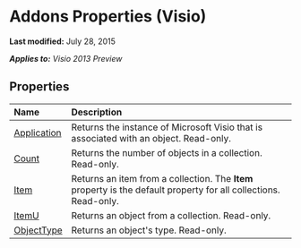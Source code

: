 
# Addons Properties (Visio)

 **Last modified:** July 28, 2015

 _**Applies to:** Visio 2013 Preview_

## Properties



|**Name**|**Description**|
|:-----|:-----|
| [Application](9ff50b95-8ac5-407b-6c93-c5c805efb3ab.md)|Returns the instance of Microsoft Visio that is associated with an object. Read-only.|
| [Count](06a4d0b5-1ec9-afbc-0be7-b03fe48bd2f9.md)|Returns the number of objects in a collection. Read-only.|
| [Item](e076376a-d003-7250-2d14-a7ebe1568e75.md)|Returns an item from a collection. The  **Item** property is the default property for all collections. Read-only.|
| [ItemU](58f6f871-1224-4558-c2b4-c1ea4b1ed6a7.md)|Returns an object from a collection. Read-only.|
| [ObjectType](d5a0ed1c-d242-3cf3-de0e-419e76bf71b6.md)|Returns an object's type. Read-only.|
